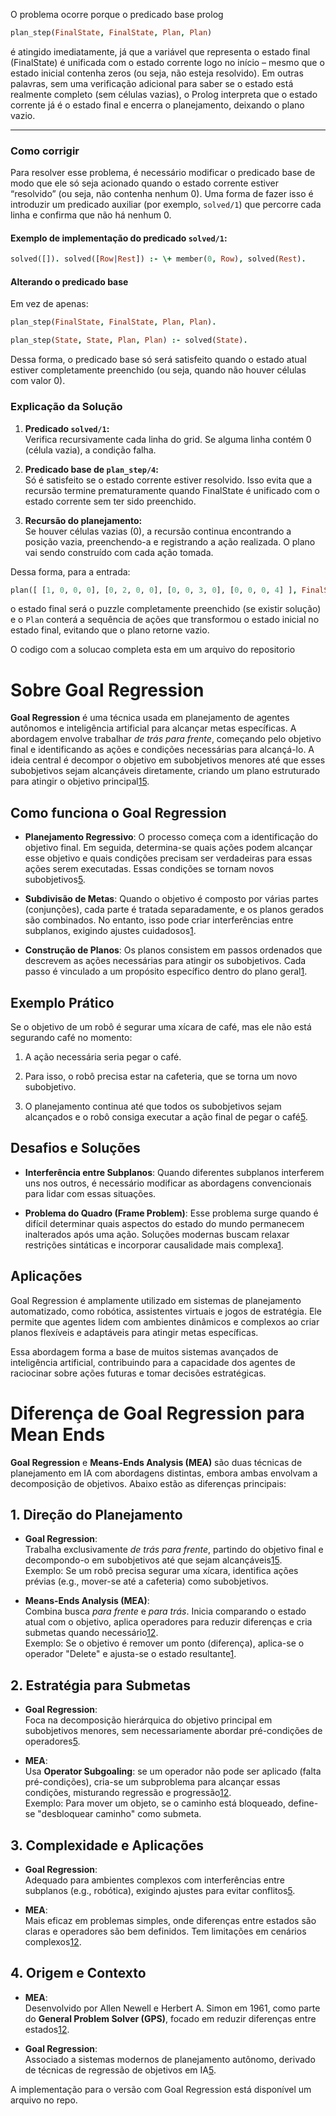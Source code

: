 O problema ocorre porque o predicado base prolog

```prolog
plan_step(FinalState, FinalState, Plan, Plan)
```



é atingido imediatamente, já que a variável que representa o estado final (FinalState) é unificada com o estado corrente logo no início – mesmo que o estado inicial contenha zeros (ou seja, não esteja resolvido). Em outras palavras, sem uma verificação adicional para saber se o estado está realmente completo (sem células vazias), o Prolog interpreta que o estado corrente já é o estado final e encerra o planejamento, deixando o plano vazio.

---

### Como corrigir

Para resolver esse problema, é necessário modificar o predicado base de modo que ele só seja acionado quando o estado corrente estiver “resolvido” (ou seja, não contenha nenhum 0). Uma forma de fazer isso é introduzir um predicado auxiliar (por exemplo, `solved/1`) que percorre cada linha e confirma que não há nenhum 0.

#### Exemplo de implementação do predicado `solved/1`:

```prolog
solved([]). solved([Row|Rest]) :- \+ member(0, Row), solved(Rest).
```

#### Alterando o predicado base

Em vez de apenas: 

```prolog
plan_step(FinalState, FinalState, Plan, Plan).
```

```prolog
plan_step(State, State, Plan, Plan) :- solved(State).
```



Dessa forma, o predicado base só será satisfeito quando o estado atual estiver completamente preenchido (ou seja, quando não houver células com valor 0).



### Explicação da Solução

1. **Predicado `solved/1`:**  
   Verifica recursivamente cada linha do grid. Se alguma linha contém 0 (célula vazia), a condição falha.

2. **Predicado base de `plan_step/4`:**  
   Só é satisfeito se o estado corrente estiver resolvido. Isso evita que a recursão termine prematuramente quando FinalState é unificado com o estado corrente sem ter sido preenchido.

3. **Recursão do planejamento:**  
   Se houver células vazias (0), a recursão continua encontrando a posição vazia, preenchendo-a e registrando a ação realizada. O plano vai sendo construído com cada ação tomada.

Dessa forma, para a entrada:

```prolog
plan([ [1, 0, 0, 0], [0, 2, 0, 0], [0, 0, 3, 0], [0, 0, 0, 4] ], FinalState, Plan).
```

o estado final será o puzzle completamente preenchido (se existir solução) e o `Plan` conterá a sequência de ações que transformou o estado inicial no estado final, evitando que o plano retorne vazio.



O codigo com a solucao completa esta em um arquivo do repositorio



# Sobre Goal Regression

**Goal Regression** é uma técnica usada em planejamento de agentes autônomos e inteligência artificial para alcançar metas específicas. A abordagem envolve trabalhar *de trás para frente*, começando pelo objetivo final e identificando as ações e condições necessárias para alcançá-lo. A ideia central é decompor o objetivo em subobjetivos menores até que esses subobjetivos sejam alcançáveis diretamente, criando um plano estruturado para atingir o objetivo principal[1](https://johnpollock.us/ftp/PAPERS/Goal-Regression.pdf)[5](https://artint.info/3e/html/ArtInt3e.Ch6.S3.html).

## **Como funciona o Goal Regression**

- **Planejamento Regressivo**: O processo começa com a identificação do objetivo final. Em seguida, determina-se quais ações podem alcançar esse objetivo e quais condições precisam ser verdadeiras para essas ações serem executadas. Essas condições se tornam novos subobjetivos[5](https://artint.info/3e/html/ArtInt3e.Ch6.S3.html).

- **Subdivisão de Metas**: Quando o objetivo é composto por várias partes (conjunções), cada parte é tratada separadamente, e os planos gerados são combinados. No entanto, isso pode criar interferências entre subplanos, exigindo ajustes cuidadosos[1](https://johnpollock.us/ftp/PAPERS/Goal-Regression.pdf).

- **Construção de Planos**: Os planos consistem em passos ordenados que descrevem as ações necessárias para atingir os subobjetivos. Cada passo é vinculado a um propósito específico dentro do plano geral[1](https://johnpollock.us/ftp/PAPERS/Goal-Regression.pdf).

## **Exemplo Prático**

Se o objetivo de um robô é segurar uma xícara de café, mas ele não está segurando café no momento:

1. A ação necessária seria pegar o café.

2. Para isso, o robô precisa estar na cafeteria, que se torna um novo subobjetivo.

3. O planejamento continua até que todos os subobjetivos sejam alcançados e o robô consiga executar a ação final de pegar o café[5](https://artint.info/3e/html/ArtInt3e.Ch6.S3.html).

## **Desafios e Soluções**

- **Interferência entre Subplanos**: Quando diferentes subplanos interferem uns nos outros, é necessário modificar as abordagens convencionais para lidar com essas situações.

- **Problema do Quadro (Frame Problem)**: Esse problema surge quando é difícil determinar quais aspectos do estado do mundo permanecem inalterados após uma ação. Soluções modernas buscam relaxar restrições sintáticas e incorporar causalidade mais complexa[1](https://johnpollock.us/ftp/PAPERS/Goal-Regression.pdf).

## **Aplicações**

Goal Regression é amplamente utilizado em sistemas de planejamento automatizado, como robótica, assistentes virtuais e jogos de estratégia. Ele permite que agentes lidem com ambientes dinâmicos e complexos ao criar planos flexíveis e adaptáveis para atingir metas específicas.

Essa abordagem forma a base de muitos sistemas avançados de inteligência artificial, contribuindo para a capacidade dos agentes de raciocinar sobre ações futuras e tomar decisões estratégicas.



# Diferença de Goal Regression para Mean Ends

**Goal Regression** e **Means-Ends Analysis (MEA)** são duas técnicas de planejamento em IA com abordagens distintas, embora ambas envolvam a decomposição de objetivos. Abaixo estão as diferenças principais:

## **1. Direção do Planejamento**

- **Goal Regression**:  
  Trabalha exclusivamente *de trás para frente*, partindo do objetivo final e decompondo-o em subobjetivos até que sejam alcançáveis[1](https://ce.snscourseware.org/files/1725382296.pdf)[5](https://coursedocs.readthedocs.io/en/latest/gatech/cs7637/05---means-end-analysis.html).  
  Exemplo: Se um robô precisa segurar uma xícara, identifica ações prévias (e.g., mover-se até a cafeteria) como subobjetivos.

- **Means-Ends Analysis (MEA)**:  
  Combina busca *para frente* e *para trás*. Inicia comparando o estado atual com o objetivo, aplica operadores para reduzir diferenças e cria submetas quando necessário[1](https://ce.snscourseware.org/files/1725382296.pdf)[2](https://www.tpointtech.com/means-ends-analysis-in-ai).  
  Exemplo: Se o objetivo é remover um ponto (diferença), aplica-se o operador "Delete" e ajusta-se o estado resultante[1](https://ce.snscourseware.org/files/1725382296.pdf).

## **2. Estratégia para Submetas**

- **Goal Regression**:  
  Foca na decomposição hierárquica do objetivo principal em subobjetivos menores, sem necessariamente abordar pré-condições de operadores[5](https://coursedocs.readthedocs.io/en/latest/gatech/cs7637/05---means-end-analysis.html).

- **MEA**:  
  Usa **Operator Subgoaling**: se um operador não pode ser aplicado (falta pré-condições), cria-se um subproblema para alcançar essas condições, misturando regressão e progressão[1](https://ce.snscourseware.org/files/1725382296.pdf)[2](https://www.tpointtech.com/means-ends-analysis-in-ai).  
  Exemplo: Para mover um objeto, se o caminho está bloqueado, define-se "desbloquear caminho" como submeta.

## **3. Complexidade e Aplicações**

- **Goal Regression**:  
  Adequado para ambientes complexos com interferências entre subplanos (e.g., robótica), exigindo ajustes para evitar conflitos[5](https://coursedocs.readthedocs.io/en/latest/gatech/cs7637/05---means-end-analysis.html).

- **MEA**:  
  Mais eficaz em problemas simples, onde diferenças entre estados são claras e operadores são bem definidos. Tem limitações em cenários complexos[1](https://ce.snscourseware.org/files/1725382296.pdf)[2](https://www.tpointtech.com/means-ends-analysis-in-ai).

## **4. Origem e Contexto**

- **MEA**:  
  Desenvolvido por Allen Newell e Herbert A. Simon em 1961, como parte do **General Problem Solver (GPS)**, focado em reduzir diferenças entre estados[1](https://ce.snscourseware.org/files/1725382296.pdf)[2](https://www.tpointtech.com/means-ends-analysis-in-ai).

- **Goal Regression**:  
  Associado a sistemas modernos de planejamento autônomo, derivado de técnicas de regressão de objetivos em IA[5](https://coursedocs.readthedocs.io/en/latest/gatech/cs7637/05---means-end-analysis.html).



A implementação para o versão com Goal Regression está disponível um arquivo no repo.








